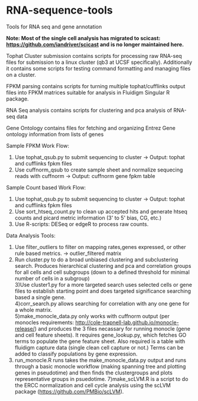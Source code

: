 RNA-sequence-tools
==================

Tools for RNA seq and gene annotation

**Note: Most of the single cell analysis has migrated to scicast: https://github.com/iandriver/scicast and is no longer maintained here.**

Tophat Cluster submission contains scripts for processing raw RNA-seq files for submission to a linux cluster (qb3 at UCSF specifically).  Additionally it contains some scripts for testing command formatting and managing files on a cluster.

FPKM parsing contains scripts for turning multiple tophat/cufflinks output files into FPKM matrices suitable for analysis in Fluidigm Singular R package.

RNA Seq analysis contains scripts for clustering and pca analysis of RNA-seq data

Gene Ontology contains files for fetching and organizing Entrez Gene ontology information from lists of genes

Sample FPKM Work Flow:                
1) Use tophat_qsub.py to submit sequencing to cluster -> Output: tophat and cufflinks fpkm files         
2) Use cuffnorm_qsub to create sample sheet and normalize sequecing reads with cuffnorm -> Output: cuffnorm gene fpkm table               

Sample Count based Work Flow:         

1) Use tophat_qsub.py to submit sequencing to cluster -> Output: tophat and cufflinks fpkm files 										
2) Use sort_htseq_count.py to clean up accepted hits and generate htseq counts and picard metric information (3' to 5' bias, CG, etc.)
3) Use R-scripts: DESeq or edgeR to process raw counts.										

Data Analysis Tools:         

1) Use filter_outliers to filter on mapping rates,genes expressed, or other rule based metrics. -> outlier_filtered matrix           
2) Run cluster.py to do a broad unbiased clustering and subclustering search. Produces hierarchical clustering and pca and correlation groups for all cells and cell subgroups (down to a defined threshold for minimal number of cells in a subgroup)                          
3)Use cluster1.py for a more targeted search uses selected cells or gene files to establish starting point and does targeted significance searching based a single gene.																				
4)corr_search.py allows searching for correlation with any one gene for a whole matrix.																				
5)make_monocle_data.py only works with cuffnorm output (per monocles requirements: http://cole-trapnell-lab.github.io/monocle-release/) and produces the 3 files necassary for running monocle (gene and cell feature sheets). It requires gene_lookup.py, which fetches GO terms to populate the gene feature sheet. Also required is a table with fluidigm capture data (single clean cell capture or not.) Terms can be added to classify populations by gene expression. 																										
6) run_monocle.R runs takes the make_monocle_data.py output and runs through a basic monocle workflow (making spanning tree and plotting genes in pseudotime) and then finds the clustergroups and plots representative groups in psuedotime.
7)make_scLVM.R is a script to do the ERCC normalization and cell cycle analysis using the scLVM package (https://github.com/PMBio/scLVM).
